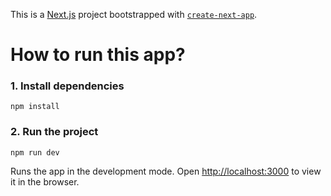 This is a [Next.js](https://nextjs.org/) project bootstrapped with [`create-next-app`](https://github.com/vercel/next.js/tree/canary/packages/create-next-app).

# How to run this app?

### 1. Install dependencies

```
npm install
```

### 2. Run the project

```
npm run dev
```

Runs the app in the development mode.
Open [http://localhost:3000](http://localhost:3000) to view it in the browser.
